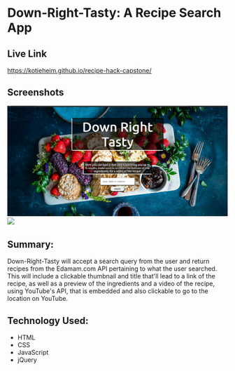 # Down-Right-Tasty: A Recipe Search App


## Live Link
https://kotieheim.github.io/recipe-hack-capstone/

## Screenshots


<img src="screenshots/homepage.png" >

<img src="screenshots/recipeshots.png" >


## Summary:

Down-Right-Tasty will accept a search query from the user and return recipes from the Edamam.com API pertaining to what the user searched. This will include a clickable thumbnail and title that'll lead to a link of the recipe, as well as a preview of the ingredients and a video of the recipe, using YouTube's API, that is embedded and also clickable to go to the location on YouTube.


## Technology Used:

* HTML
* CSS
* JavaScript
* jQuery
